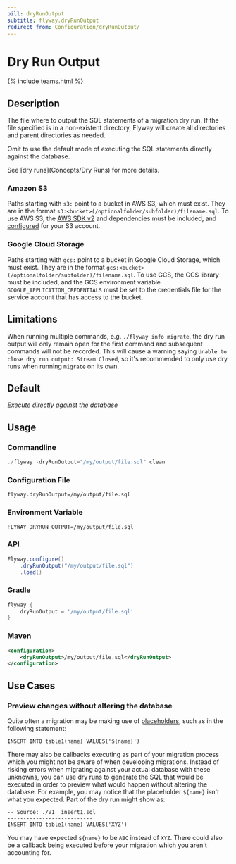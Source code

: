 ```yaml
---
pill: dryRunOutput
subtitle: flyway.dryRunOutput
redirect_from: Configuration/dryRunOutput/
---
```


# Dry Run Output
{% include teams.html %}

## Description
The file where to output the SQL statements of a migration dry run. If the file specified is in a non-existent directory, 
Flyway will create all directories and parent directories as needed.

Omit to use the default mode of executing the SQL statements directly against the database.

See [dry runs](Concepts/Dry Runs) for more details.

### Amazon S3

Paths starting with <code>s3:</code> point to a bucket in AWS S3, which must exist. They are in the format 
`s3:<bucket>(/optionalfolder/subfolder)/filename.sql`. To use AWS S3, the 
[AWS SDK v2](https://mvnrepository.com/artifact/software.amazon.awssdk/services) and dependencies must be included, 
and [configured](https://docs.aws.amazon.com/sdk-for-java/v1/developer-guide/credentials.html) for your S3 account.

### Google Cloud Storage

Paths starting with <code>gcs:</code> point to a bucket in Google Cloud Storage, which must exist. They are in the 
format `gcs:<bucket>(/optionalfolder/subfolder)/filename.sql`. To use GCS, the GCS library must be included, and the 
GCS environment variable `GOOGLE_APPLICATION_CREDENTIALS` must be set to the credentials file for the service 
account that has access to the bucket.

## Limitations

When running multiple commands, e.g. `./flyway info migrate`, the dry run output will only remain open for the first command and subsequent commands will not be recorded. 
This will cause a warning saying `Unable to close dry run output: Stream Closed`, so it's recommended to only use dry runs when running `migrate` on its own. 

## Default
<i>Execute directly against the database</i>

## Usage

### Commandline
```powershell
./flyway -dryRunOutput="/my/output/file.sql" clean
```

### Configuration File
```properties
flyway.dryRunOutput=/my/output/file.sql
```

### Environment Variable
```properties
FLYWAY_DRYRUN_OUTPUT=/my/output/file.sql
```

### API
```java
Flyway.configure()
    .dryRunOutput("/my/output/file.sql")
    .load()
```

### Gradle
```groovy
flyway {
    dryRunOutput = '/my/output/file.sql'
}
```

### Maven
```xml
<configuration>
    <dryRunOutput>/my/output/file.sql</dryRunOutput>
</configuration>
```

## Use Cases

### Preview changes without altering the database

Quite often a migration may be making use of [placeholders](Configuration/parameters/placeholders), such as in the following statement:

```
INSERT INTO table1(name) VALUES('${name}')
```

There may also be callbacks executing as part of your migration process which you might not be aware of when developing migrations. Instead of risking errors when migrating against your actual database with these unknowns, you can use dry runs to generate the SQL that would be executed in order to preview what would happen without altering the database. For example, you may notice that the placeholder `${name}` isn't what you expected. Part of the dry run might show as:

```
-- Source: ./V1__insert1.sql
---------------------------
INSERT INTO table1(name) VALUES('XYZ')
```

You may have expected `${name}` to be `ABC` instead of `XYZ`. There could also be a callback being executed before your migration which you aren't accounting for.
